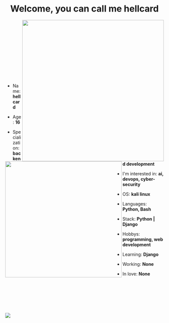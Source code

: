 <h1 align="center">Welcome, you can call me hellcard</h1>
<img align="right" src="https://github.com/hellcard/hellcard/blob/main/assets/arlecchino_main.jpg" width="450" />
<img align="left" src="https://github.com/hellcard/hellcard/blob/main/assets/about_me.jpg" width="370" />
<br> <br> <br> <br> <br> <br> <br> <br> <br> <br> <br>

- Name: **hellcard**

- Age: **16**

- Specialization: **backend development**

- I'm interested in: **ai, devops, cyber-security**

- OS: **kali linux**

- Languages: **Python, Bash**

- Stack: **Python | Django**

- Hobbys: **programming, web development**

- Learning: **Django**

- Working: **None**

- In love: **None**

<br> <br> <br> <br> <br> <br>
<img src="https://github.com/hellcard/hellcard/blolb/main/assets/---.png" />
